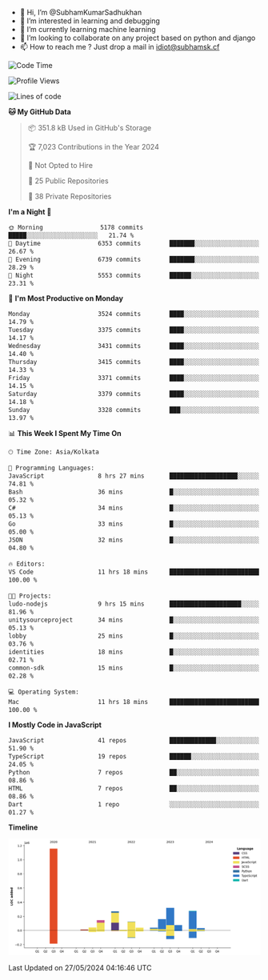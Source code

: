 - 👋 Hi, I’m @SubhamKumarSadhukhan
- 👀 I’m interested in learning and debugging
- 🌱 I’m currently learning machine learning
- 💞️ I’m looking to collaborate on any project based on python and django
- 📫 How to reach me ?
      Just drop a mail in idiot@subhamsk.cf

<!---
SubhamKumarSadhukhan/SubhamKumarSadhukhan is a ✨ special ✨ repository because its `README.md` (this file) appears on your GitHub profile.
You can click the Preview link to take a look at your changes.
--->


<!--START_SECTION:waka-->
![Code Time](http://img.shields.io/badge/Code%20Time-2%2C210%20hrs%2032%20mins-blue)

![Profile Views](http://img.shields.io/badge/Profile%20Views-0-blue)

![Lines of code](https://img.shields.io/badge/From%20Hello%20World%20I%27ve%20Written-2.7%20million%20lines%20of%20code-blue)

**🐱 My GitHub Data** 

> 📦 351.8 kB Used in GitHub's Storage 
 > 
> 🏆 7,023 Contributions in the Year 2024
 > 
> 🚫 Not Opted to Hire
 > 
> 📜 25 Public Repositories 
 > 
> 🔑 38 Private Repositories 
 > 
**I'm a Night 🦉** 

```text
🌞 Morning                5178 commits        █████░░░░░░░░░░░░░░░░░░░░   21.74 % 
🌆 Daytime                6353 commits        ███████░░░░░░░░░░░░░░░░░░   26.67 % 
🌃 Evening                6739 commits        ███████░░░░░░░░░░░░░░░░░░   28.29 % 
🌙 Night                  5553 commits        ██████░░░░░░░░░░░░░░░░░░░   23.31 % 
```
📅 **I'm Most Productive on Monday** 

```text
Monday                   3524 commits        ████░░░░░░░░░░░░░░░░░░░░░   14.79 % 
Tuesday                  3375 commits        ████░░░░░░░░░░░░░░░░░░░░░   14.17 % 
Wednesday                3431 commits        ████░░░░░░░░░░░░░░░░░░░░░   14.40 % 
Thursday                 3415 commits        ████░░░░░░░░░░░░░░░░░░░░░   14.33 % 
Friday                   3371 commits        ████░░░░░░░░░░░░░░░░░░░░░   14.15 % 
Saturday                 3379 commits        ████░░░░░░░░░░░░░░░░░░░░░   14.18 % 
Sunday                   3328 commits        ███░░░░░░░░░░░░░░░░░░░░░░   13.97 % 
```


📊 **This Week I Spent My Time On** 

```text
🕑︎ Time Zone: Asia/Kolkata

💬 Programming Languages: 
JavaScript               8 hrs 27 mins       ███████████████████░░░░░░   74.81 % 
Bash                     36 mins             █░░░░░░░░░░░░░░░░░░░░░░░░   05.32 % 
C#                       34 mins             █░░░░░░░░░░░░░░░░░░░░░░░░   05.13 % 
Go                       33 mins             █░░░░░░░░░░░░░░░░░░░░░░░░   05.00 % 
JSON                     32 mins             █░░░░░░░░░░░░░░░░░░░░░░░░   04.80 % 

🔥 Editors: 
VS Code                  11 hrs 18 mins      █████████████████████████   100.00 % 

🐱‍💻 Projects: 
ludo-nodejs              9 hrs 15 mins       ████████████████████░░░░░   81.96 % 
unitysourceproject       34 mins             █░░░░░░░░░░░░░░░░░░░░░░░░   05.13 % 
lobby                    25 mins             █░░░░░░░░░░░░░░░░░░░░░░░░   03.76 % 
identities               18 mins             █░░░░░░░░░░░░░░░░░░░░░░░░   02.71 % 
common-sdk               15 mins             █░░░░░░░░░░░░░░░░░░░░░░░░   02.28 % 

💻 Operating System: 
Mac                      11 hrs 18 mins      █████████████████████████   100.00 % 
```

**I Mostly Code in JavaScript** 

```text
JavaScript               41 repos            █████████████░░░░░░░░░░░░   51.90 % 
TypeScript               19 repos            ██████░░░░░░░░░░░░░░░░░░░   24.05 % 
Python                   7 repos             ██░░░░░░░░░░░░░░░░░░░░░░░   08.86 % 
HTML                     7 repos             ██░░░░░░░░░░░░░░░░░░░░░░░   08.86 % 
Dart                     1 repo              ░░░░░░░░░░░░░░░░░░░░░░░░░   01.27 % 
```



**Timeline**

![Lines of Code chart](https://raw.githubusercontent.com/SubhamKumarSadhukhan/SubhamKumarSadhukhan/main/assets/bar_graph.png)


 Last Updated on 27/05/2024 04:16:46 UTC
<!--END_SECTION:waka-->

